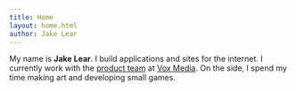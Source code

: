 ```yaml
---
title: Home
layout: home.html
author: Jake Lear
---
```


My name is **Jake Lear**. I build applications and sites for the internet. I currently work with the [product team](http://product.voxmedia.com) at [Vox Media](http://voxmedia.com). On the side, I spend my time making art and developing small games.

